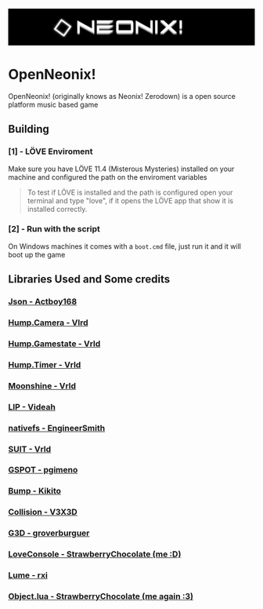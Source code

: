 ![Alt text](assets/logo.png)

# OpenNeonix!

OpenNeonix! (originally knows as Neonix! Zerodown) is a open source platform music based game

## Building
### [1] - LÖVE Enviroment
Make sure you have LÖVE 11.4 (Misterous Mysteries) installed on your machine and configured the path on the enviroment variables

> To test if LÖVE is installed and the path is configured open your terminal and type "love", if it opens the LÖVE app that show it is installed correctly.

### [2] - Run with the script
On Windows machines it comes with a `boot.cmd` file, just run it and it will boot up the game

## Libraries Used and Some credits

### [Json - Actboy168](https://github.com/actboy168/json.lua/blob/master/json.lua)
### [Hump.Camera - Vlrd](https://github.com/vrld/hump)
### [Hump.Gamestate - Vrld](https://github.com/vrld/hump)
### [Hump.Timer - Vrld](https://github.com/vrld/hump)
### [Moonshine - Vrld](https://github.com/vrld/moonshine)
### [LIP - Videah](https://github.com/videah/Love_INI_Parser/blob/master/LIP.lua)
### [nativefs - EngineerSmith](https://github.com/EngineerSmith/nativefs)
### [SUIT - Vrld](https://github.com/vrld/SUIT)
### [GSPOT - pgimeno](https://notabug.org/pgimeno/Gspot/src/master/main.lua)
### [Bump - Kikito](https://github.com/kikito/bump.lua)
### [Collision - V3X3D](https://gitlab.com/V3X3D/love-libs/-/tree/master/CollisionLib)
### [G3D - groverburguer](https://github.com/groverburger/g3d)
### [LoveConsole - StrawberryChocolate (me :D)](https://github.com/Doge2Dev/LoveConsole)
### [Lume - rxi](https://github.com/rxi/lume/)
### [Object.lua - StrawberryChocolate (me again :3)](https://github.com/Doge2Dev/Object.lua)